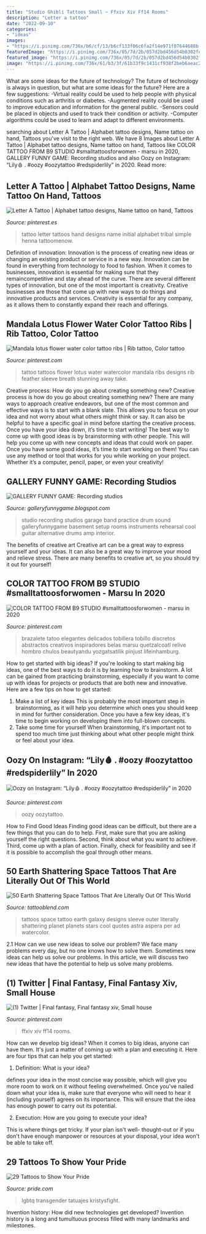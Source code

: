 ```yaml
---
title: "Studio Ghibli Tattoos Small ~ Ffxiv Xiv Ff14 Rooms"
description: "Letter a tattoo"
date: "2022-09-10"
categories:
- "ideas"
images:
- "https://i.pinimg.com/736x/b6/cf/13/b6cf133f06c6fa2f14e971f07644688b.jpg"
featuredImage: "https://i.pinimg.com/736x/05/7d/2b/057d2bd456d54b0302fe579d22765ae7.jpg"
featured_image: "https://i.pinimg.com/736x/05/7d/2b/057d2bd456d54b0302fe579d22765ae7.jpg"
image: "https://i.pinimg.com/736x/61/b3/3f/61b33f9c1431cf938f2beb6aeac2de31.jpg"
---
```



What are some ideas for the future of technology?
The future of technology is always in question, but what are some ideas for the future? Here are a few suggestions: 
-Virtual reality could be used to help people with physical conditions such as arthritis or diabetes. 
-Augmented reality could be used to improve education and information for the general public. 
-Sensors could be placed in objects and used to track their condition or activity. 
-Computer algorithms could be used to learn and adapt to different environments.

	

		
searching about Letter A Tattoo | Alphabet tattoo designs, Name tattoo on hand, Tattoos you've visit to the right web. We have 8 Images about Letter A Tattoo | Alphabet tattoo designs, Name tattoo on hand, Tattoos like COLOR TATTOO FROM B9 STUDIO #smalltattoosforwomen - marsu in 2020, GALLERY FUNNY GAME: Recording studios and also Oozy on Instagram: “Lily🩸 . #oozy #oozytattoo #redspiderlily” in 2020. Read more:
		
    
## Letter A Tattoo | Alphabet Tattoo Designs, Name Tattoo On Hand, Tattoos

<img loading=lazy src="https://i.pinimg.com/736x/61/b3/3f/61b33f9c1431cf938f2beb6aeac2de31.jpg" onerror="this.onerror=null;this.src='https://tse2.mm.bing.net/th?id=OIP.gp9JbS3LS_mBTKhPJJfhRgAAAA&amp;pid=15.1';" alt="Letter A Tattoo | Alphabet tattoo designs, Name tattoo on hand, Tattoos">

_Source: pinterest.es_

>tattoo letter tattoos hand designs name initial alphabet tribal simple henna tattoomenow. 

	

Definition of innovation:
Innovation is the process of creating new ideas or changing an existing product or service in a new way. Innovation can be found in everything from technology to food to fashion. When it comes to businesses, innovation is essential for making sure that they remaincompetitive and stay ahead of the curve. There are several different types of innovation, but one of the most important is creativity. Creative businesses are those that come up with new ways to do things and innovative products and services. Creativity is essential for any company, as it allows them to constantly expand their reach and offerings.

    
## Mandala Lotus Flower Water Color Tattoo Ribs | Rib Tattoo, Color Tattoo

<img loading=lazy src="https://i.pinimg.com/736x/45/6b/55/456b55a1eb4d978c137f6b09f9d90c64--small-tattoos-flower-tattoos.jpg" onerror="this.onerror=null;this.src='https://tse1.mm.bing.net/th?id=OIP.4hI44kvAGgmdkdOwWAWDKQHaNK&amp;pid=15.1';" alt="Mandala lotus flower water color tattoo ribs | Rib tattoo, Color tattoo">

_Source: pinterest.com_

>tattoo tattoos flower lotus water watercolor mandala ribs designs rib feather sleeve breath stunning away take. 

	

Creative process: How do you go about creating something new?
Creative process is how do you go about creating something new? There are many ways to approach creative endeavors, but one of the most common and effective ways is to start with a blank slate. This allows you to focus on your idea and not worry about what others might think or say. It can also be helpful to have a specific goal in mind before starting the creative process. Once you have your idea down, it’s time to start writing! The best way to come up with good ideas is by brainstorming with other people. This will help you come up with new concepts and ideas that could work on paper. Once you have some good ideas, it’s time to start working on them! You can use any method or tool that works for you while working on your project. Whether it’s a computer, pencil, paper, or even your creativity!

    
## GALLERY FUNNY GAME: Recording Studios

<img loading=lazy src="http://1.bp.blogspot.com/-QPDAe7vI5Vw/T9LNJa7agFI/AAAAAAAAQTc/NG5fgyJ5eqs/s1600/Recording+studios+(18).jpg" onerror="this.onerror=null;this.src='https://tse4.mm.bing.net/th?id=OIP.l4aSW7Qpb7lRZhAXS0tMJAHaFZ&amp;pid=15.1';" alt="GALLERY FUNNY GAME: Recording studios">

_Source: galleryfunnygame.blogspot.com_

>studio recording studios garage band practice drum sound galleryfunnygame basement setup rooms instruments rehearsal cool guitar alternative drums amp interior. 

	

The benefits of creative art
Creative art can be a great way to express yourself and your ideas. It can also be a great way to improve your mood and relieve stress. There are many benefits to creative art, so you should try it out for yourself!

    
## COLOR TATTOO FROM B9 STUDIO #smalltattoosforwomen - Marsu In 2020

<img loading=lazy src="https://i.pinimg.com/736x/b6/cf/13/b6cf133f06c6fa2f14e971f07644688b.jpg" onerror="this.onerror=null;this.src='https://tse2.mm.bing.net/th?id=OIP.MoVdkef1uGD6mAbD1YxapAHaJ3&amp;pid=15.1';" alt="COLOR TATTOO FROM B9 STUDIO #smalltattoosforwomen - marsu in 2020">

_Source: pinterest.com_

>brazalete tatoo elegantes delicados tobillera tobillo discretos abstractos creativos inspiradores belas marsu quetzalcoatl relive hombro chulos beautyandu yozgatsatilik pinjust lifeinhamburg. 

	

How to get started with big ideas?
If you're looking to start making big ideas, one of the best ways to do it is by learning how to brainstorm. A lot can be gained from practicing brainstorming, especially if you want to come up with ideas for projects or products that are both new and innovative. Here are a few tips on how to get started: 
1. Make a list of key ideas 
This is probably the most important step in brainstorming, as it will help you determine which ones you should keep in mind for further consideration. Once you have a few key ideas, it's time to begin working on developing them into full-blown concepts. 
2. Take some time for yourself 
When brainstorming, it's important not to spend too much time just thinking about what other people might think or feel about your idea.

    
## Oozy On Instagram: “Lily🩸 . #oozy #oozytattoo #redspiderlily” In 2020

<img loading=lazy src="https://i.pinimg.com/736x/e4/18/52/e41852ded772bd1d34c1d26a0366b346.jpg" onerror="this.onerror=null;this.src='https://tse1.mm.bing.net/th?id=OIP.RQIaks2e8CaJiasf4sVDQAHaJQ&amp;pid=15.1';" alt="Oozy on Instagram: “Lily🩸 . #oozy #oozytattoo #redspiderlily” in 2020">

_Source: pinterest.com_

>oozy oozytattoo. 

	

How to Find Good Ideas
Finding good ideas can be difficult, but there are a few things that you can do to help. First, make sure that you are asking yourself the right questions. Second, think about what you want to achieve. Third, come up with a plan of action. Finally, check for feasibility and see if it is possible to accomplish the goal through other means.

    
## 50 Earth Shattering Space Tattoos That Are Literally Out Of This World

<img loading=lazy src="https://tattooblend.com/wp-content/uploads/2015/11/planets-space-tattoo.jpg" onerror="this.onerror=null;this.src='https://tse2.mm.bing.net/th?id=OIP.rKPGeJEjTnn2jGBa1p2MuQHaMO&amp;pid=15.1';" alt="50 Earth Shattering Space Tattoos That Are Literally Out Of This World">

_Source: tattooblend.com_

>tattoos space tattoo earth galaxy designs sleeve outer literally shattering planet planets stars cool quotes astra aspera per ad watercolor. 

	

2.1 How can we use new ideas to solve our problem?
We face many problems every day, but no one knows how to solve them. Sometimes new ideas can help us solve our problems. In this article, we will discuss two new ideas that have the potential to help us solve many problems.

    
## (1) Twitter | Final Fantasy, Final Fantasy Xiv, Small House

<img loading=lazy src="https://i.pinimg.com/736x/05/7d/2b/057d2bd456d54b0302fe579d22765ae7.jpg" onerror="this.onerror=null;this.src='https://tse1.mm.bing.net/th?id=OIP.jlcI5L5UlAwZ4qx_dp2hDAHaEF&amp;pid=15.1';" alt="(1) Twitter | Final fantasy, Final fantasy xiv, Small house">

_Source: pinterest.com_

>ffxiv xiv ff14 rooms. 

	

How can we develop big ideas?
When it comes to big ideas, anyone can have them. It's just a matter of coming up with a plan and executing it. Here are four tips that can help you get started:
1. Definition: What is your idea?

 defines your idea in the most concise way possible, which will give you more room to work on it without feeling overwhelmed. Once you've nailed down what your idea is, make sure that everyone who will need to hear it (including yourself) agrees on its importance. This will ensure that the idea has enough power to carry out its potential.

2. Execution: How are you going to execute your idea?

This is where things get tricky. If your plan isn't well- thought-out or if you don't have enough manpower or resources at your disposal, your idea won't be able to take off.

    
## 29 Tattoos To Show Your Pride

<img loading=lazy src="https://www.pride.com/sites/www.pride.com/files/2016/05/04/pride13_copy.jpg" onerror="this.onerror=null;this.src='https://tse3.mm.bing.net/th?id=OIP.FSBtXxNbdi719LOjmBlYbQHaFj&amp;pid=15.1';" alt="29 Tattoos to Show Your Pride">

_Source: pride.com_

>lgbtq transgender tatuajes kristysfight. 

	

Invention history: How did new technologies get developed?
Invention history is a long and tumultuous process filled with many landmarks and milestones.

